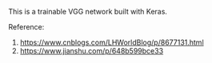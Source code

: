 This is a trainable VGG network built with Keras.

Reference: 
  1. https://www.cnblogs.com/LHWorldBlog/p/8677131.html
  2. https://www.jianshu.com/p/648b599bce33
